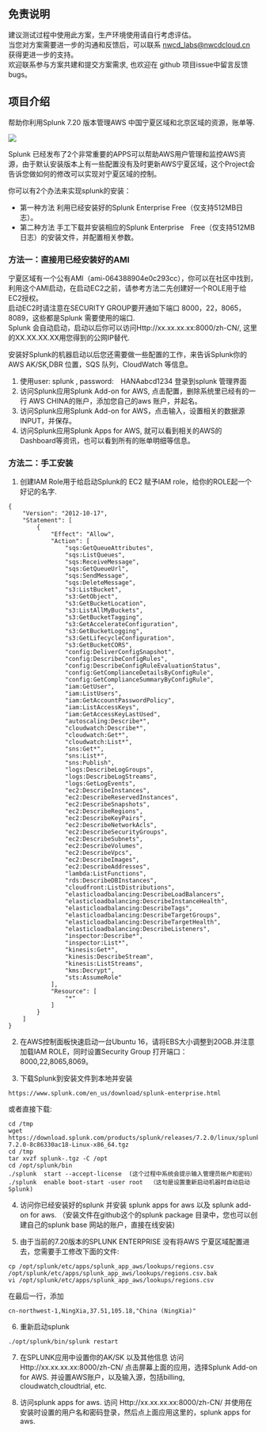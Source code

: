 
## 免责说明
建议测试过程中使用此方案，生产环境使用请自行考虑评估。<br>
当您对方案需要进一步的沟通和反馈后，可以联系 nwcd_labs@nwcdcloud.cn 获得更进一步的支持。<br>
欢迎联系参与方案共建和提交方案需求, 也欢迎在 github 项目issue中留言反馈bugs。   

## 项目介绍   

帮助你利用Splunk 7.20 版本管理AWS 中国宁夏区域和北京区域的资源，账单等.   

![](https://raw.githubusercontent.com/p31415926/Splunk_for_AWS_China/master/splunk2.png)    

Splunk 已经发布了2个非常重要的APPS可以帮助AWS用户管理和监控AWS资源，由于默认安装版本上有一些配置没有及时更新AWS宁夏区域，这个Project会告诉您做如何的修改可以实现对宁夏区域的控制。    

你可以有2个办法来实现splunk的安装：    
* 第一种方法 利用已经安装好的Splunk Enterprise Free（仅支持512MB日志）。  
* 第二种方法 手工下载并安装相应的Splunk Enterprise　Free（仅支持512MB日志）的安装文件，并配置相关参数。  


### 方法一：直接用已经安装好的AMI

宁夏区域有一个公有AMI（ami-064388904e0c293cc），你可以在社区中找到，利用这个AMI启动，在启动EC2之前，请参考方法二先创建好一个ROLE用于给EC2授权。    
启动EC2时请注意在SECURITY GROUP要开通如下端口 8000，22，8065，8089，这些都是Splunk 需要使用的端口.    
Splunk 会自动启动，启动以后你可以访问Http://xx.xx.xx.xx:8000/zh-CN/, 这里的XX.XX.XX.XX用您得到的公网IP替代.  

安装好Splunk的机器启动以后您还需要做一些配置的工作，来告诉Splunk你的AWS AK/SK,DBR 位置，SQS 队列，CloudWatch 等信息。   

1. 使用user: splunk , password:　HANAabcd1234 登录到splunk 管理界面
2. 访问Splunk应用Splunk Add-on for AWS, 点击配置，删除系统里已经有的一行 AWS CHINA的账户，添加您自己的aws 账户，并起名。
3. 访问Splunk应用Splunk Add-on for AWS，点击输入，设置相关的数据源INPUT，并保存。   
4. 访问Splunk应用Splunk Apps for AWS, 就可以看到相关的AWS的Dashboard等资讯，也可以看到所有的账单明细等信息。



### 方法二：手工安装

1. 创建IAM Role用于给启动Splunk的 EC2 赋予IAM role，给你的ROLE起一个好记的名字.     
```
{
    "Version": "2012-10-17",
    "Statement": [
        {
            "Effect": "Allow",
            "Action": [
                "sqs:GetQueueAttributes",
                "sqs:ListQueues",
                "sqs:ReceiveMessage",
                "sqs:GetQueueUrl",
                "sqs:SendMessage",
                "sqs:DeleteMessage",
                "s3:ListBucket",
                "s3:GetObject",
                "s3:GetBucketLocation",
                "s3:ListAllMyBuckets",
                "s3:GetBucketTagging",
                "s3:GetAccelerateConfiguration",
                "s3:GetBucketLogging",
                "s3:GetLifecycleConfiguration",
                "s3:GetBucketCORS",
                "config:DeliverConfigSnapshot",
                "config:DescribeConfigRules",
                "config:DescribeConfigRuleEvaluationStatus",
                "config:GetComplianceDetailsByConfigRule",
                "config:GetComplianceSummaryByConfigRule",
                "iam:GetUser",
                "iam:ListUsers",
                "iam:GetAccountPasswordPolicy",
                "iam:ListAccessKeys",
                "iam:GetAccessKeyLastUsed",
                "autoscaling:Describe*",
                "cloudwatch:Describe*",
                "cloudwatch:Get*",
                "cloudwatch:List*",
                "sns:Get*",
                "sns:List*",
                "sns:Publish",
                "logs:DescribeLogGroups",
                "logs:DescribeLogStreams",
                "logs:GetLogEvents",
                "ec2:DescribeInstances",
                "ec2:DescribeReservedInstances",
                "ec2:DescribeSnapshots",
                "ec2:DescribeRegions",
                "ec2:DescribeKeyPairs",
                "ec2:DescribeNetworkAcls",
                "ec2:DescribeSecurityGroups",
                "ec2:DescribeSubnets",
                "ec2:DescribeVolumes",
                "ec2:DescribeVpcs",
                "ec2:DescribeImages",
                "ec2:DescribeAddresses",
                "lambda:ListFunctions",
                "rds:DescribeDBInstances",
                "cloudfront:ListDistributions",
                "elasticloadbalancing:DescribeLoadBalancers",
                "elasticloadbalancing:DescribeInstanceHealth",
                "elasticloadbalancing:DescribeTags",
                "elasticloadbalancing:DescribeTargetGroups",
                "elasticloadbalancing:DescribeTargetHealth",
                "elasticloadbalancing:DescribeListeners",
                "inspector:Describe*",
                "inspector:List*",
                "kinesis:Get*",
                "kinesis:DescribeStream",
                "kinesis:ListStreams",
                "kms:Decrypt",
                "sts:AssumeRole"
            ],
            "Resource": [
                "*"
            ]
        }
    ]
}
```

2. 在AWS控制面板快速启动一台Ubuntu 16，请将EBS大小调整到20GB.并注意加载IAM ROLE，同时设置Security Group 打开端口：8000,22,8065,8069。    

3. 下载Splunk到安装文件到本地并安装    
```
https://www.splunk.com/en_us/download/splunk-enterprise.html
```
或者直接下载:   

```
cd /tmp
wget https://download.splunk.com/products/splunk/releases/7.2.0/linux/splunk-7.2.0-8c86330ac18-Linux-x86_64.tgz
cd /tmp
tar xvzf splunk-.tgz -C /opt
cd /opt/splunk/bin
./splunk  start --accept-license  (这个过程中系统会提示输入管理员帐户和密码）
./splunk  enable boot-start -user root  （这句是设置重新启动机器时自动启动Splunk)
```

4. 访问你已经安装好的splunk 并安装 splunk apps for aws 以及 splunk add-on for aws. （安装文件在github这个的splunk package 目录中，您也可以创建自己的splunk base 网站的账户，直接在线安装)   

5. 由于当前的7.20版本的SPLUNK ENTERPRISE 没有将AWS 宁夏区域配置进去，您需要手工修改下面的文件:
```
cp /opt/splunk/etc/apps/splunk_app_aws/lookups/regions.csv /opt/splunk/etc/apps/splunk_app_aws/lookups/regions.csv.bak
vi /opt/splunk/etc/apps/splunk_app_aws/lookups/regions.csv
```
在最后一行，添加   
```
cn-northwest-1,NingXia,37.51,105.18,"China (NingXia)"
```

6. 重新启动splunk    
```
./opt/splunk/bin/splunk restart
```

7. 在SPLUNK应用中设置你的AK/SK 以及其他信息
访问Http://xx.xx.xx.xx:8000/zh-CN/  点击屏幕上面的应用，选择Splunk Add-on for AWS. 并设置AWS账户，以及输入源，包括billing, cloudwatch,cloudtrial, etc.   


8. 访问splunk apps for aws.
访问 Http://xx.xx.xx.xx:8000/zh-CN/  并使用在安装时设置的用户名和密码登录，然后点上面应用这里的，splunk apps for aws.   
